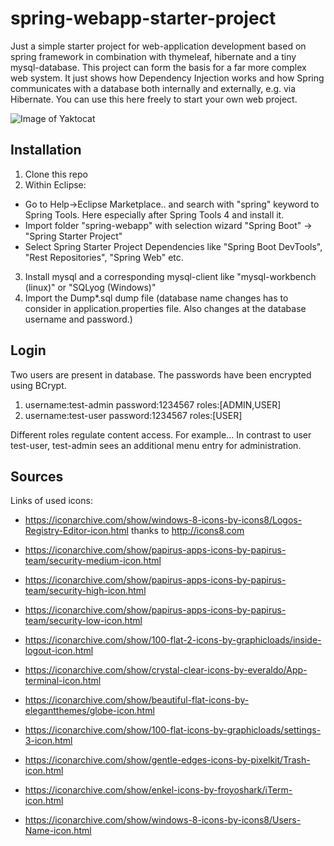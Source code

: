 # spring-webapp-starter-project

Just a simple starter project for web-application development based on spring framework in combination with thymeleaf, hibernate and a tiny mysql-database. This project can form the basis for a far more complex web system. It just shows how Dependency Injection works and how Spring communicates with a database both internally and externally, e.g. via Hibernate. You can use this here freely to start your own web project. 

![Image of Yaktocat](README/1.png)
## Installation
1. Clone this repo
2. Within Eclipse:
  - Go to Help->Eclipse Marketplace.. and search with "spring" keyword to Spring Tools. Here especially after Spring Tools 4 and install it.
  - Import folder "spring-webapp" with selection wizard "Spring Boot" -> "Spring Starter Project"
  - Select Spring Starter Project Dependencies like "Spring Boot DevTools", "Rest Repositories", "Spring Web" etc.
3. Install mysql and a corresponding mysql-client like "mysql-workbench (linux)" or "SQLyog (Windows)"
4. Import the Dump*.sql dump file (database name changes has to consider in application.properties file. Also changes at the database username and password.)

## Login
Two users are present in database. The passwords have been encrypted using BCrypt.
1. username:test-admin
   password:1234567 
   roles:[ADMIN,USER]
2. username:test-user
   password:1234567 
   roles:[USER]
   
Different roles regulate content access. For example... In contrast to user test-user, test-admin sees an additional menu entry for administration.

## Sources
Links of used icons:
- https://iconarchive.com/show/windows-8-icons-by-icons8/Logos-Registry-Editor-icon.html thanks to http://icons8.com 
- https://iconarchive.com/show/papirus-apps-icons-by-papirus-team/security-medium-icon.html
- https://iconarchive.com/show/papirus-apps-icons-by-papirus-team/security-high-icon.html
- https://iconarchive.com/show/papirus-apps-icons-by-papirus-team/security-low-icon.html
- https://iconarchive.com/show/100-flat-2-icons-by-graphicloads/inside-logout-icon.html
- https://iconarchive.com/show/crystal-clear-icons-by-everaldo/App-terminal-icon.html
- https://iconarchive.com/show/beautiful-flat-icons-by-elegantthemes/globe-icon.html
- https://iconarchive.com/show/100-flat-icons-by-graphicloads/settings-3-icon.html
- https://iconarchive.com/show/gentle-edges-icons-by-pixelkit/Trash-icon.html 
- https://iconarchive.com/show/enkel-icons-by-froyoshark/iTerm-icon.html








- https://iconarchive.com/show/windows-8-icons-by-icons8/Users-Name-icon.html

